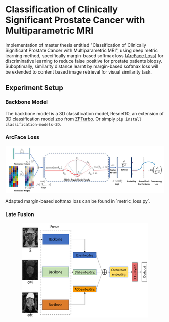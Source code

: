 # Classification of Clinically Significant Prostate Cancer with Multiparametric MRI
Implementation of master thesis entitled "Classification of Clinically Significant Prostate Cancer with Multiparametric MRI", using deep metric learning method, specifically margin-based softmax loss ([ArcFace Loss](https://arxiv.org/abs/1801.07698)) for discriminative learning to reduce false positive for prostate patients biopsy. Suboptimally, similarity distance learnt by margin-based softmax loss will be extended to content based image retrieval for visual similarity task. 

## Experiment Setup 

### Backbone Model
The backbone model is a 3D classification model, Resnet10, an extension of 3D classification model zoo from [ZFTurbo](https://github.com/ZFTurbo/classification_models_3D). Or simply `pip install classification-models-3D`. 

### ArcFace Loss 
<p align="center">
<img src="fig/ArcFace.png" width="500" height="150">
</p> 
Adapted margin-based softmax loss can be found in `metric_loss.py`.

### Late Fusion
<p align="center">
<img src="fig/LateFushion.png" width="400" height="300">
</p> 
